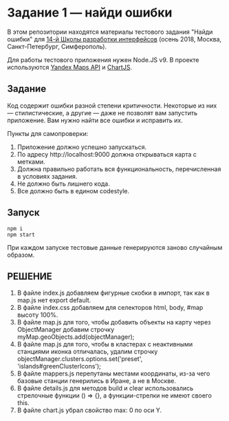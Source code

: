 # Задание 1 — найди ошибки

В этом репозитории находятся материалы тестового задания "Найди ошибки" для [14-й Школы разработки интерфейсов](https://academy.yandex.ru/events/frontend/shri_msk-2018-2) (осень 2018, Москва, Санкт-Петербург, Симферополь).

Для работы тестового приложения нужен Node.JS v9. В проекте используются [Yandex Maps API](https://tech.yandex.ru/maps/doc/jsapi/2.1/quick-start/index-docpage/) и [ChartJS](http://www.chartjs.org).

## Задание

Код содержит ошибки разной степени критичности. Некоторые из них — стилистические, а другие — даже не позволят вам запустить приложение. Вам нужно найти все ошибки и исправить их.

Пункты для самопроверки:

1. Приложение должно успешно запускаться.
1. По адресу http://localhost:9000 должна открываться карта с метками.
1. Должна правильно работать вся функциональность, перечисленная в условиях задания.
1. Не должно быть лишнего кода.
1. Все должно быть в едином codestyle.

## Запуск

```
npm i
npm start
```

При каждом запуске тестовые данные генерируются заново случайным образом.

## РЕШЕНИЕ
1. В файле index.js добавляем фигурные скобки в импорт, так как в map.js нет export default.
2. В файле index.css добавляем для селекторов html, body, #map высоту 100%.
3. В файле map.js для того, чтобы добавить объекты на карту через ObjectManager добавим строчку
myMap.geoObjects.add(objectManager);
4. В файле map.js для того, чтобы в кластерах с неактивными станциями иконка отличалась, удалим строчку
objectManager.clusters.options.set('preset', 'islands#greenClusterIcons');
5. В файле mappers.js перепутаны местами координаты, из-за чего базовые станции генерились в Иране, а не в Москве.
6. В файле details.js для методов build и clear использовались стрелочные функции () => {}, а функции-стрелки не имеют своего this.  
7. В файле chart.js убрал свойство max: 0 по оси Y.
